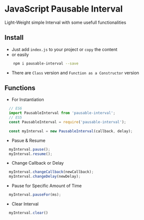 # JavaScript Pausable Interval

Light-Weight simple Interval with some usefull functionalities

## Install
- Just add `index.js` to your project or `copy` the content
- or easily
```bash
    npm i pausable-interval --save
```
- There are `Class` version and `Function as a Constructor` version

## Functions

- For Instantiation
```javascript
  // ES6
  import PausableInterval from 'pausable-interval';
  // ES5
  const PausableInterval = require('pausable-interval');
  
  const myInterval = new PausableInterval(callback, delay);
```

- Pasue & Resume
```javascript
  myInterval.pause();
  myInterval.resume();
```

- Change Callback or Delay
```javascript
  myInterval.changeCallback(newCallback);
  myInterval.changeDelay(newDelay);
```

- Pause for Specific Amount of Time
```javascript
  myInterval.pauseFor(ms);
```

- Clear Interval
```javascript
  myInterval.clear()
```
